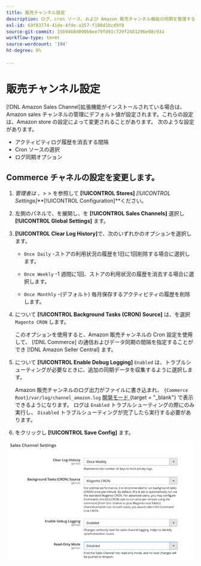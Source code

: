 ```yaml
---
title: 販売チャンネル設定
description: ログ、cron ソース、および Amazon 販売チャンネル機能の同期を管理するには、Commerce の設定を更新します。
exl-id: 69f83774-41de-4fde-a357-f100d1bcd9f0
source-git-commit: 15b9468d090b6ee79fd91c729f2481296e98c93a
workflow-type: tm+mt
source-wordcount: '194'
ht-degree: 0%

---
```


# 販売チャンネル設定

[!DNL Amazon Sales Channel]拡張機能がインストールされている場合は、Amazon sales チャンネルの管理にデフォルト値が設定されます。これらの設定は、Amazon store の設定によって変更されることがあります。 次のような設定があります。

- アクティビティログ履歴を消去する間隔
- Cron ソースの選択
- ログ同期オプション

## Commerce チャネルの設定を変更します。

1. _管理者は_ 、> > を参照して **[!UICONTROL Stores]** _[!UICONTROL Settings]_**[!UICONTROL Configuration]**ください。

1. 左側のパネルで、を展開し、を **[!UICONTROL Sales Channels]** 選択し **[!UICONTROL Global Settings]** ます。

1. **[!UICONTROL Clear Log History]**&#x200B;で、次のいずれかのオプションを選択します。

   - `Once Daily` -ストアの利用状況の履歴を1日に1回削除する場合に選択します。

   - `Once Weekly` -1 週間に1回、ストアの利用状況の履歴を消去する場合に選択します。

   - `Once Monthly` -(デフォルト) 毎月保存するアクティビティの履歴を削除します。

1. について **[!UICONTROL Background Tasks (CRON) Source]** は、を選択 `Magento CRON` します。

   このオプションを使用すると、Amazon 販売チャンネルの Cron 設定を使用して、 [!DNL Commerce] [ ](https://docs.magento.com/user-guide/system/cron.html) の通信およびデータ同期の間隔を指定することができ [!DNL Amazon Seller Central] ます。

1. について **[!UICONTROL Enable Debug Logging]** `Enabled` は、トラブルシューティングが必要なときに、追加の同期データを収集するように選択します。

   Amazon 販売チャンネルのログ出力がファイルに書き込まれ、 `{Commerce Root}/var/log/channel_amazon.log` [ 開発モード ](https://docs.magento.com/user-guide/magento/installation-modes.html) {target = &quot;_blank&quot;} で表示できるようになります。 ログは `Enabled` トラブルシューティングの際にのみ実行し、 `Disabled` トラブルシューティングが完了したら実行する必要があります。

1. をクリックし **[!UICONTROL Save Config]** ます。

![販売チャンネルの設定](assets/config-sales-channel-global-settings.png)
